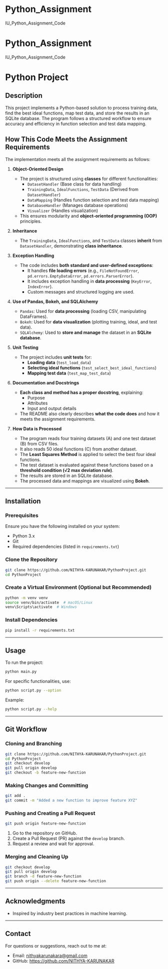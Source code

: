 # Python_Assignment
IU_Python_Assignment_Code
# Python_Assignment
IU_Python_Assignment_Code

# Python Project

## Description
This project implements a Python-based solution to process training data, find the best ideal functions, map test data, and store the results in an SQLite database. The program follows a structured workflow to ensure accuracy and efficiency in function selection and test data mapping.

## How This Code Meets the Assignment Requirements
The implementation meets all the assignment requirements as follows:

1. **Object-Oriented Design**
   - The project is structured using **classes** for different functionalities:
     - `DatasetHandler` (Base class for data handling)
     - `TrainingData`, `IdealFunctions`, `TestData` (Derived from `DatasetHandler`)
     - `DataMapping` (Handles function selection and test data mapping)
     - `DatabaseHandler` (Manages database operations)
     - `Visualizer` (Handles visualization)
   - This ensures modularity and **object-oriented programming (OOP)** principles.

2. **Inheritance**
   - The `TrainingData`, `IdealFunctions`, and `TestData` classes **inherit** from `DatasetHandler`, demonstrating **class inheritance**.

3. **Exception Handling**
   - The code includes **both standard and user-defined exceptions**:
     - It handles **file loading errors** (e.g., `FileNotFoundError`, `pd.errors.EmptyDataError`, `pd.errors.ParserError`).
     - It includes exception handling in **data processing** (`KeyError`, `IndexError`).
     - Custom messages and structured logging are used.

4. **Use of Pandas, Bokeh, and SQLAlchemy**
   - `Pandas`: Used for **data processing** (loading CSV, manipulating DataFrames).  
   - `Bokeh`: Used for **data visualization** (plotting training, ideal, and test data).  
   - `SQLAlchemy`: Used to **store and manage** the dataset in an **SQLite database**.

5. **Unit Testing**
   - The project includes **unit tests** for:
     - **Loading data** (`test_load_data`)
     - **Selecting ideal functions** (`test_select_best_ideal_functions`)
     - **Mapping test data** (`test_map_test_data`)

6. **Documentation and Docstrings**
   - **Each class and method has a proper docstring**, explaining:
     - Purpose
     - Attributes
     - Input and output details
   - The README also clearly describes **what the code does** and how it meets the assignment requirements.

7. **How Data is Processed**
   - The program reads four training datasets (A) and one test dataset (B) from CSV files.
   - It also reads 50 ideal functions (C) from another dataset.
   - The **Least Squares Method** is applied to select the best four ideal functions.
   - The test dataset is evaluated against these functions based on a **threshold condition (√2 max deviation rule)**.
   - The results are stored in an SQLite database.
   - The processed data and mappings are visualized using **Bokeh**.

---

## Installation
### Prerequisites
Ensure you have the following installed on your system:
- Python 3.x
- Git
- Required dependencies (listed in `requirements.txt`)

### Clone the Repository
```bash
git clone https://github.com/NITHYA-KARUNAKAR/PythonProject.git
cd PythonProject
```

### Create a Virtual Environment (Optional but Recommended)
```bash
python -m venv venv
source venv/bin/activate  # macOS/Linux
venv\Scripts\activate  # Windows
```

### Install Dependencies
```bash
pip install -r requirements.txt
```

---

## Usage
To run the project:
```bash
python main.py
```

For specific functionalities, use:
```bash
python script.py --option
```

Example:
```bash
python script.py --help
```

---

## Git Workflow
### Cloning and Branching
```bash
git clone https://github.com/NITHYA-KARUNAKAR/PythonProject.git
cd PythonProject
git checkout develop
git pull origin develop
git checkout -b feature-new-function
```

### Making Changes and Committing
```bash
git add .
git commit -m "Added a new function to improve feature XYZ"
```

### Pushing and Creating a Pull Request
```bash
git push origin feature-new-function
```
1. Go to the repository on GitHub.
2. Create a Pull Request (PR) against the `develop` branch.
3. Request a review and wait for approval.

### Merging and Cleaning Up
```bash
git checkout develop
git pull origin develop
git branch -d feature-new-function
git push origin --delete feature-new-function
```

---


## Acknowledgments
- Inspired by industry best practices in machine learning.


---

## Contact
For questions or suggestions, reach out to me at:
- Email: nithyakarunakara@gmail.com
- GitHub: https://github.com/NITHYA-KARUNAKAR

